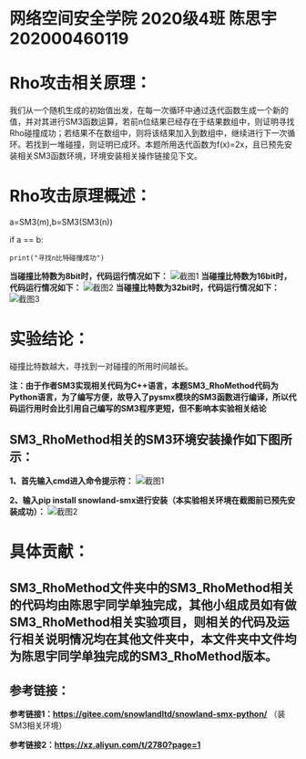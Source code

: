 网络空间安全学院 2020级4班 陈思宇 202000460119
<br />
=
Rho攻击相关原理：
=
我们从一个随机生成的初始值出发，在每一次循环中通过迭代函数生成一个新的值，并对其进行SM3函数运算，若前n位结果已经存在于结果数组中，则证明寻找Rho碰撞成功；若结果不在数组中，则将该结果加入到数组中，继续进行下一次循环。若找到一堆碰撞，则证明已成环。本题所用迭代函数为f(x)=2x，且已预先安装相关SM3函数环境，环境安装相关操作链接见下文。

Rho攻击原理概述：
=
a=SM3(m),b=SM3(SM3(n))

if a == b:

    print("寻找n比特碰撞成功")
    
**当碰撞比特数为8bit时，代码运行情况如下：**
![截图1](https://user-images.githubusercontent.com/109191115/180963301-8f28028f-e550-4ab8-a532-911272d84ba7.png)
**当碰撞比特数为16bit时，代码运行情况如下：**
![截图2](https://user-images.githubusercontent.com/109191115/180963515-0e3b9055-3d14-4a65-bf54-8299819b31cb.png)
**当碰撞比特数为32bit时，代码运行情况如下：**
![截图3](https://user-images.githubusercontent.com/109191115/180963636-a334416c-48de-4fbd-b082-0592e9819cc1.png)

实验结论：
=
碰撞比特数越大，寻找到一对碰撞的所用时间越长。

**注：由于作者SM3实现相关代码为C++语言，本题SM3_RhoMethod代码为Python语言，为了编写方便，故导入了pysmx模块的SM3函数进行编译，所以代码运行用时会比引用自己编写的SM3程序更短，但不影响本实验相关结论**

SM3_RhoMethod相关的SM3环境安装操作如下图所示：
-

**1、首先输入cmd进入命令提示符：**
![截图1](https://user-images.githubusercontent.com/109191115/180785289-3575d690-b084-481f-a544-577d162de337.jpg)

**2、输入pip install snowland-smx进行安装（本实验相关环境在截图前已预先安装成功）：**
![截图2](https://user-images.githubusercontent.com/109191115/180785303-2d507bf7-f33f-4e84-865d-85114b2f9829.jpg)


具体贡献：
=
SM3_RhoMethod文件夹中的SM3_RhoMethod相关的代码均由陈思宇同学单独完成，其他小组成员如有做SM3_RhoMethod相关实验项目，则相关的代码及运行相关说明情况均在其他文件夹中，本文件夹中文件均为陈思宇同学单独完成的SM3_RhoMethod版本。
-

参考链接：
-
**参考链接1：https://gitee.com/snowlandltd/snowland-smx-python/**
（装SM3相关环境）

**参考链接2：https://xz.aliyun.com/t/2780?page=1**
